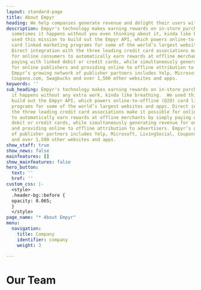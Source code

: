 ```yaml
---
layout: standard-page
title: About Empyr
heading: We help companies generate revenue and delight their users with card linked offers
description: Empyr's technology makes earning rewards on in-store purchases so easy,
  sometimes it happens without you even thinking about it, kinda like breathing.  We
  used this mission to build out the Empyr API, which powers online-to-offline (O2O)
  card linked marketing programs for some of the world’s largest websites and apps.
  Direct integration with the three leading credit card associations make it possible
  for online consumers to automatically earn rewards at offline merchants by simply
  paying with linked debit or credit cards, while simultaneously generating revenue
  for online publishers and providing online to offline attribution to advertisers.
  Empyr’s growing network of publisher partners includes Yelp, Microsoft, LivingSocial,
  Coupons.com, Swagbucks and over 1,500 other websites and apps.
keywords: ''
sub_heading: Empyr's technology makes earning rewards on in-store purchases so easy,
  it happens without any extra work, kinda like breathing.  We used this mission to
  build out the Empyr API, which powers online-to-offline (O2O) card linked marketing
  programs for some of the world’s largest websites and apps. Direct integration with
  the three leading credit card associations make it possible for online consumers
  to automatically earn rewards at offline merchants by simply paying with linked
  debit or credit cards, while simultaneously generating revenue for online publishers
  and providing online to offline attribution to advertisers. Empyr’s growing network
  of publisher partners includes Yelp, Microsoft, LivingSocial, Coupons.com, Swagbucks
  and over 1,500 other websites and apps.
show_staff: true
show_news: false
mainfeatures: []
show_mainfeatures: false
hero_button:
  text: ''
  href: ''
custom_css: |-
  <style>
  .header-bg::before {
  opacity: 0.065;
  }
  </style>
page_name: "* About Empyr"
menu:
  navigation:
    title: Company
    identifier: company
    weight: 3

---
```

# Our Team
